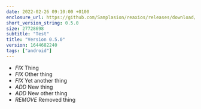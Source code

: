 ```yaml
---
date: 2022-02-26 09:10:00 +0100
enclosure_url: https://github.com/Samplasion/reaxios/releases/download/v0.4.0/Registro-0.4.0+1644682239-release.apk
short_version_string: 0.5.0
size: 27728698
subtitle: "Test"
title: "Version 0.5.0"
version: 1644682240
tags: ["android"]
---
```


- _FIX_ Thing
- _FIX_ Other thing
- _FIX_ Yet another thing
- _ADD_ New thing
- _ADD_ New other thing
- _REMOVE_ Removed thing
